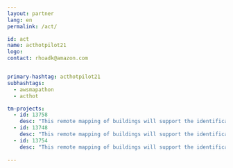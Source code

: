 ```yaml
---
layout: partner
lang: en
permalink: /act/

id: act
name: acthotpilot21
logo: 
contact: rhoadk@amazon.com


primary-hashtag: acthotpilot21
subhashtags:
  - awsmapathon
  - acthot

tm-projects:
  - id: 13758
    desc: "This remote mapping of buildings will support the identification and characterization of settlements, as well as the implementation of planned activities and largely the generation of data for humanitarian activities."
  - id: 13748
    desc: "This remote mapping of buildings will support the identification and characterization of settlements, as well as the implementation of planned activities and largely the generation of data for humanitarian activities."
  - id: 13754
    desc: "This remote mapping of buildings will support the identification and characterization of settlements, as well as the implementation of planned activities and largely the generation of data for humanitarian activities."
    
---
```

